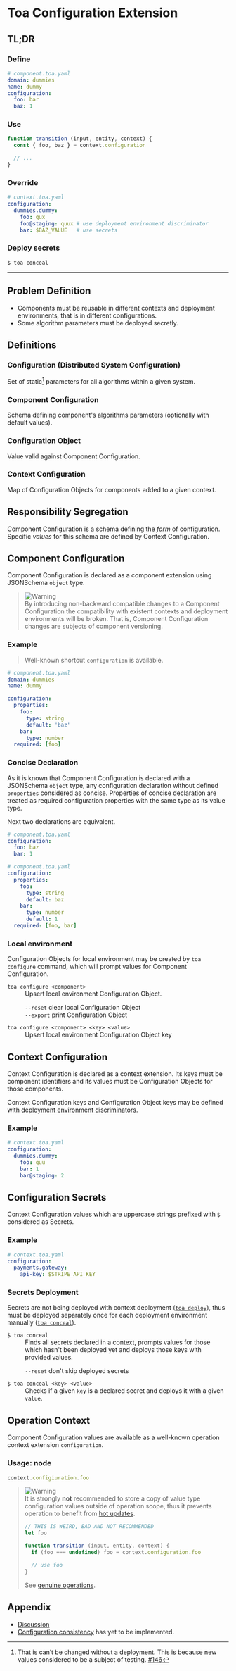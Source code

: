 # Toa Configuration Extension

## TL;DR

### Define

```yaml
# component.toa.yaml
domain: dummies
name: dummy
configuration:
  foo: bar
  baz: 1
```

### Use

```javascript
function transition (input, entity, context) {
  const { foo, baz } = context.configuration

  // ...
}
```

### Override

```yaml
# context.toa.yaml
configuration:
  dummies.dummy:
    foo: qux
    foo@staging: quux # use deployment environment discriminator
    baz: $BAZ_VALUE   # use secrets
```

### Deploy secrets

```shell
$ toa conceal
```

---

## Problem Definition

- Components must be reusable in different contexts and deployment environments, that is in different configurations.
- Some algorithm parameters must be deployed secretly.

## Definitions

### Configuration (Distributed System Configuration)

Set of static[^1] parameters for all algorithms within a given system.

### Component Configuration

Schema defining component's algorithms parameters (optionally with default values).

### Configuration Object

Value valid against Component Configuration.

### Context Configuration

Map of Configuration Objects for components added to a given context.

## Responsibility Segregation

Component Configuration is a schema defining the *form* of configuration. Specific *values* for this schema are
defined by Context Configuration.

## Component Configuration

Component Configuration is declared as a component extension using JSONSchema `object` type.

> ![Warning](https://img.shields.io/badge/Warning-yellow)<br/>
> By introducing non-backward compatible changes to a Component Configuration the compatibility with existent contexts
> and deployment environments will be broken. That is, Component Configuration changes are subjects of component
> versioning.

### Example

> Well-known shortcut `configuration` is available.

```yaml
# component.toa.yaml
domain: dummies
name: dummy

configuration:
  properties:
    foo:
      type: string
      default: 'baz'
    bar:
      type: number
  required: [foo]
```

### Concise Declaration

As it is known that Component Configuration is declared with a JSONSchema `object` type, any configuration declaration
without defined `properties` considered as concise. Properties of concise declaration are treated as required
configuration properties with the same type as its value type.

Next two declarations are equivalent.

```yaml
# component.toa.yaml
configuration:
  foo: baz
  bar: 1
```

```yaml
# component.toa.yaml
configuration:
  properties:
    foo:
      type: string
      default: baz
    bar:
      type: number
      default: 1
  required: [foo, bar]
```

### Local environment

Configuration Objects for local environment may be created by `toa configure` command, which will prompt values for
Component Configuration.

<dl>
<dt><code>toa configure &lt;component&gt;</code></dt>
<dd>Upsert local environment Сonfiguration Object.

<code>--reset</code> clear local Configuration Object<br/>
<code>--export</code> print Configuration Object
</dd>
<dt><code>toa configure &lt;component&gt; &lt;key&gt; &lt;value&gt;</code></dt>
<dd>Upsert local environment Configuration Object key</dd>
</dl>

## Context Configuration

Context Configuration is declared as a context extension. Its keys must be component identifiers and its values must be
Configuration Objects for those components.

Context Configuration keys and Configuration Object keys may be defined with [deployment environment discriminators](#).

### Example

```yaml
# context.toa.yaml
configuration:
  dummies.dummy:
    foo: quu
    bar: 1
    bar@staging: 2
```

## Configuration Secrets

Context Configuration values which are uppercase strings prefixed with `$` considered as Secrets.

### Example

```yaml
# context.toa.yaml
configuration:
  payments.gateway:
    api-key: $STRIPE_API_KEY
```

### Secrets Deployment

Secrets are not being deployed with context deployment ([`toa deploy`](#)), thus must be deployed
separately once for each deployment environment manually ([`toa conceal`](#)).

<dl>

<dt><code>$ toa conceal</code></dt>
<dd>Finds all secrets declared in a context, prompts values for those which hasn't been deployed yet and 
deploys those keys with provided values.

<code>--reset</code> don't skip deployed secrets</dd>

<dt><code>$ toa conceal &lt;key&gt; &lt;value&gt;</code></dt>
<dd>Checks if a given <code>key</code> is a declared secret and deploys it with a given <code>value</code>.</dd>

</dl>

## Operation Context

Component Configuration values are available as a well-known operation context extension `configuration`.

### Usage: node

```javascript
context.configiuration.foo
```

> ![Warning](https://img.shields.io/badge/Warning-yellow)<br/>
> It is strongly **not** recommended to store a copy of value type configuration values outside of operation scope, thus
> it prevents operation to benefit from [hot updates](#).
>
> ```javascript
> // THIS IS WEIRD, BAD AND NOT RECOMMENDED
> let foo
> 
> function transition (input, entity, context) {
>   if (foo === undefined) foo = context.configuration.foo
> 
>   // use foo
> }
> ```
> See [genuine operations](#).

## Appendix

- [Discussion](./docs/discussion.md)
- [Configuration consistency](./docs/consistency.md) has yet to be implemented.

[^1]: That is can’t be changed without a deployment. This is because new values considered to be a subject of
testing. [#146](https://github.com/toa-io/toa/issues/146)
